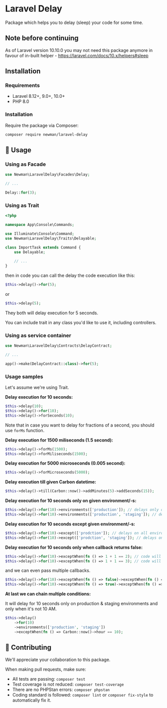# Laravel Delay

Package which helps you to delay (sleep) your code for some time.

## Note before continuing
As of Laravel version 10.10.0 you may not need this package anymore in favour of in-built helper - https://laravel.com/docs/10.x/helpers#sleep

## Installation

### Requirements

- Laravel 8.12+, 9.0+, 10.0+
- PHP 8.0

### Installation

Require the package via Composer:

```bash
composer require newman/laravel-delay
```

## :book: Usage

### Using as Facade

```php
use Newman\LaravelDelay\Facades\Delay;

// ...

Delay::for(3);
```

### Using as Trait

```php 
<?php

namespace App\Console\Commands;

use Illuminate\Console\Command;
use Newman\LaravelDelay\Traits\Delayable;

class ImportTask extends Command {
    use Delayable;
    
    // ...
}
```

then in code you can call the delay the code execution like this:

```php 
$this->delay()->for(5);
```

or

```php
$this->delay(5);
```

They both will delay execution for 5 seconds.

You can include trait in any class you'd like to use it, including controllers.

### Using as service container

```php
use Newman\LaravelDelay\Contracts\DelayContract;

// ...

app()->make(DelayContract::class)->for(5);
```

### Usage samples

Let's assume we're using Trait.

**Delay execution for 10 seconds:**

```php
$this->delay(10);
$this->delay()->for(10);
$this->delay()->forSeconds(10);
```

Note that in case you want to delay for fractions of a second, you should use `forMs` function.

**Delay execution for 1500 miliseconds (1.5 second):**

```php
$this->delay()->forMs(1500);
$this->delay()->forMiliseconds(1500);
```

**Delay execution for 5000 microseconds (0.005 second):**

```php
$this->delay()->forMicroseconds(5000);
```

**Delay execution till given Carbon datetime:**

```php
$this->delay()->till(Carbon::now()->addMinutes(5)->addSeconds(15));
```

**Delay execution for 10 seconds only on given environment/-s:**

```php
$this->delay()->for(10)->environments(['production']); // delays only on production
$this->delay()->for(10)->environments(['production', 'staging']); // delays on production and staging only
```

**Delay execution for 10 seconds except given environment/-s:**

```php
$this->delay()->for(10)->except(['prodction']); // delays on all environments, except production
$this->delay()->for(10)->except(['prodction', 'staging']); // delays on all environments, except production and staging
```

**Delay execution for 10 seconds only when callback returns false:**

```php
$this->delay()->for(10)->exceptWhen(fn () => 1 + 1 == 2); // code will not delay in this case, because callback returns true
$this->delay()->for(10)->exceptWhen(fn () => 1 + 1 == 3); // code will delay in this case, because callback returns false
```

and we can even pass multiple callbacks.

```php
$this->delay()->for(10)->exceptWhen(fn () => false)->exceptWhen(fn () => false); // code will delay
$this->delay()->for(10)->exceptWhen(fn () => true)->exceptWhen(fn () => false); // code will not delay, because all callbacks doesn't return false
```

**At last we can chain multiple conditions:**

It will delay for 10 seconds only on production & staging environments and only when it's not 10 AM.

```php
$this->delay()
    ->for(10)
    ->environments(['production', 'staging'])
    ->exceptWhen(fn () => Carbon::now()->hour == 10);
```

## :handshake: Contributing

We'll appreciate your collaboration to this package.

When making pull requests, make sure:

* All tests are passing: `composer test`
* Test coverage is not reduced: `composer test-coverage`
* There are no PHPStan errors: `composer phpstan`
* Coding standard is followed: `composer lint` or `composer fix-style` to automatically fix it. 
